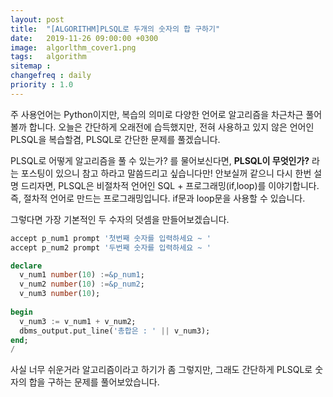 ```yaml
---
layout: post
title:  "[ALGORITHM]PLSQL로 두개의 숫자의 합 구하기"
date:   2019-11-26 09:00:00 +0300
image:  algorlthm_cover1.png
tags:   algorithm
sitemap :
changefreq : daily
priority : 1.0
---
```



주 사용언어는 Python이지만, 복습의 의미로 다양한 언어로 알고리즘을 차근차근 풀어볼까 합니다. 
오늘은 간단하게 오래전에 습득했지만, 전혀 사용하고 있지 않은 언어인PLSQL을 복습할겸, PLSQL로 간단한 문제를 풀겠습니다.   


PLSQL로 어떻게 알고리즘을 풀 수 있는가? 를 물어보신다면, **PLSQL이 무엇인가?** 라는 포스팅이 있으니 참고 하라고 말씀드리고 싶습니다만!
안보실꺼 같으니 다시 한번 설명 드리자면, PLSQL은 비절차적 언어인 SQL + 프로그래밍(if,loop)를 이야기합니다. 즉, 절차적 언어로 만드는 프로그래밍입니다. if문과 loop문을 사용할 수 있습니다.  


그렇다면 가장 기본적인 두 수자의 덧셈을 만들어보겠습니다.

```sql 
accept p_num1 prompt '첫번째 숫자를 입력하세요 ~ '
accept p_num2 prompt '두번째 숫자를 입력하세요 ~ '

declare              
  v_num1 number(10) :=&p_num1;
  v_num2 number(10) :=&p_num2;
  v_num3 number(10);
  
begin 
  v_num3 := v_num1 + v_num2;
  dbms_output.put_line('총합은 : ' || v_num3);
end;
/
```

사실 너무 쉬운거라 알고리즘이라고 하기가 좀 그렇지만, 그래도 간단하게 PLSQL로 숫자의 합을 구하는 문제를 풀어보았습니다. 


